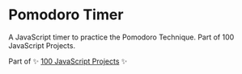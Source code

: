 # Pomodoro Timer
A JavaScript timer to practice the Pomodoro Technique. Part of 100 JavaScript Projects.

Part of :sparkles: [100 JavaScript Projects](https://github.com/jessabean/100-javascript-projects) :sparkles:
